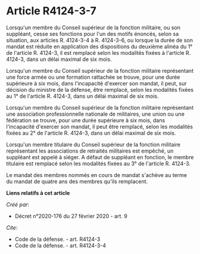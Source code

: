 # Article R4124-3-7

Lorsqu'un membre du Conseil supérieur de la fonction militaire, ou son suppléant, cesse ses fonctions pour l'un des motifs
énoncés, selon sa situation, aux articles R. 4124-3-4 à R. 4124-3-6, ou lorsque la durée de son mandat est réduite en
application des dispositions du deuxième alinéa du 1° de l'article R. 4124-3, il est remplacé selon les modalités fixées à
l'article R. 4124-3, dans un délai maximal de six mois. 

Lorsqu'un membre du Conseil supérieur de la fonction militaire représentant une force armée ou une formation rattachée se
trouve, pour une durée supérieure à six mois, dans l'incapacité d'exercer son mandat, il peut, sur décision du ministre de la
défense, être remplacé, selon les modalités fixées au 1° de l'article R. 4124-3, dans un délai maximal de six mois. 

Lorsqu'un membre du Conseil supérieur de la fonction militaire représentant une association professionnelle nationale de
militaires, une union ou une fédération se trouve, pour une durée supérieure à six mois, dans l'incapacité d'exercer son
mandat, il peut être remplacé, selon les modalités fixées au 2° de l'article R. 4124-3, dans un délai maximal de six mois. 

Lorsqu'un membre titulaire du Conseil supérieur de la fonction militaire représentant les associations de retraités
militaires est empêché, un suppléant est appelé à siéger. A défaut de suppléant en fonction, le membre titulaire est remplacé
selon les modalités fixées au 3° de l'article R. 4124-3. 

Le mandat des membres nommés en cours de mandat s'achève au terme du mandat de quatre ans des membres qu'ils remplacent.

**Liens relatifs à cet article**

_Créé par_:

  - Décret n°2020-176 du 27 février 2020 - art. 9

_Cite_:

  - Code de la défense. - art. R4124-3
  - Code de la défense. - art. R4124-3-4
